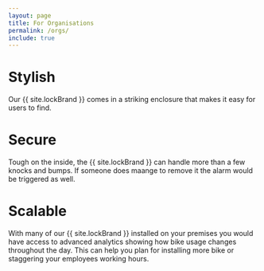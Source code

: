 ```yaml
---
layout: page
title: For Organisations
permalink: /orgs/
include: true
---
```


# Stylish

Our {{ site.lockBrand }} comes in a striking enclosure that makes it easy for users to find. 

# Secure

Tough on the inside, the {{ site.lockBrand }} can handle more than a few knocks and bumps. If someone does maange to remove it the alarm would be triggered as well.

# Scalable

With many of our {{ site.lockBrand }} installed on your premises you would have access to advanced analytics showing how bike usage changes throughout the day. This can help you plan for installing more bike or staggering your employees working hours.

